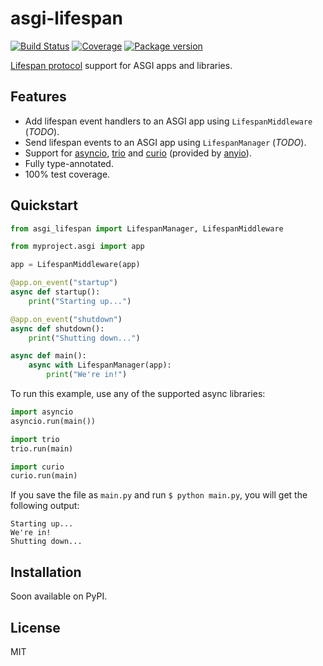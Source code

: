 # asgi-lifespan

[![Build Status](https://travis-ci.com/florimondmanca/asgi-lifespan.svg?branch=master)](https://travis-ci.com/florimondmanca/asgi-lifespan)
[![Coverage](https://codecov.io/gh/florimondmanca/asgi-lifespan/branch/master/graph/badge.svg)](https://codecov.io/gh/florimondmanca/asgi-lifespan)
[![Package version](https://badge.fury.io/py/asgi-lifespan.svg)](https://pypi.org/project/asgi-lifespan)

[Lifespan protocol](https://asgi.readthedocs.io/en/latest/specs/lifespan.html) support for ASGI apps and libraries.

## Features

- Add lifespan event handlers to an ASGI app using `LifespanMiddleware` (_TODO_).
- Send lifespan events to an ASGI app using `LifespanManager` (_TODO_).
- Support for [asyncio], [trio] and [curio] (provided by [anyio]).
- Fully type-annotated.
- 100% test coverage.

[asyncio]: https://docs.python.org/3/library/asyncio
[trio]: https://anyio.readthedocs.io/en/latest/
[curio]: https://anyio.readthedocs.io/en/latest/
[anyio]: https://anyio.readthedocs.io

## Quickstart

```python
from asgi_lifespan import LifespanManager, LifespanMiddleware

from myproject.asgi import app

app = LifespanMiddleware(app)

@app.on_event("startup")
async def startup():
    print("Starting up...")

@app.on_event("shutdown")
async def shutdown():
    print("Shutting down...")

async def main():
    async with LifespanManager(app):
        print("We're in!")
```

To run this example, use any of the supported async libraries:

```python
import asyncio
asyncio.run(main())

import trio
trio.run(main)

import curio
curio.run(main)
```

If you save the file as `main.py` and run `$ python main.py`, you will get the following output:

```console
Starting up...
We're in!
Shutting down...
```

## Installation

Soon available on PyPI.

## License

MIT
